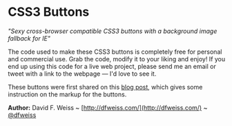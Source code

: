 # CSS3 Buttons

*"Sexy cross-browser compatible CSS3 buttons with a background image fallback for IE"*

The code used to make these CSS3 buttons is completely free for personal and commercial use. Grab the code, modify it to your liking and enjoy! If you end up using this code for a live web project, please send me an email or tweet with a link to the webpage &mdash; I'd love to see it.

These buttons were first shared on this [blog post](http://www.webdesigndev.com/web-development/css3-buttons-for-every-web-browser), which gives some instruction on the markup for the buttons.

**Author:** David F. Weiss ~ [http://dfweiss.com/](http://dfweiss.com/) ~ [@dfweiss](http://twitter.com/dfweiss)